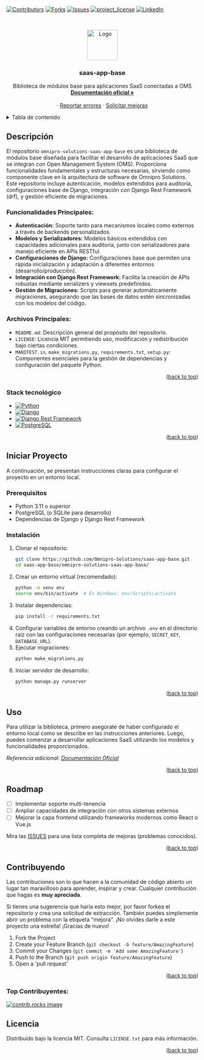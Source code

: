 <a id="readme-top"></a>
[![Contributors][contributors-shield]][contributors-url]
[![Forks][forks-shield]][forks-url]
[![Issues][issues-shield]][issues-url]
[![project_license][license-shield]][license-url]
[![LinkedIn][linkedin-shield]][linkedin-url]

<br />
<div align="center">

<a
href="https://github.com/Omnipro-Solutions/saas-app-base.git">
    <img src="https://pngimg.com/uploads/github/github_PNG78.png" alt="Logo" width="80" height="80">
  </a>

<h3 align="center">saas-app-base</h3>

  <p align="center">
    Biblioteca de módulos base para aplicaciones SaaS conectadas a OMS
    <br />
    <a href="https://doc-oms.omni.pro/docs/reglas"><strong>Documentación oficial »</strong></a>
    <br />
    <br />
    &middot;
    <a href="https://github.com/Omnipro-Solutions/saas-app-base/issues/bug">Reportar errores</a>
    &middot;
    <a href="https://github.com/Omnipro-Solutions/saas-app-base/issues/features">Solicitar mejoras</a>
  </p>
</div>

<!-- TABLA DE CONTENIDO -->
<details>
  <summary>Tabla de contenido</summary>
  <ol>
    <li>
      <a href="#about-the-project">Descripción</a>
      <ul>
        <li><a href="#built-with">Stack</a></li>
      </ul>
    </li>
    <li>
      <a href="#getting-started">Comenzando</a>
      <ul>
        <li><a href="#prerequisites">Prerequisitos</a></li>
        <li><a href="#installation">Instalación</a></li>
      </ul>
    </li>
    <li><a href="#usage">Uso</a></li>
    <li><a href="#roadmap">Roadmap</a></li>
    <li><a href="#contributing">Contribuyendo</a></li>
    <li><a href="#top">Top Contribuyentes</a></li>
    <li><a href="#license">Licencia</a></li>
  </ol>
</details>

<!-- SOBRE EL PROYECTO -->
## Descripción

El repositorio `omnipro-solutions-saas-app-base` es una biblioteca de módulos base diseñada para facilitar el desarrollo de aplicaciones SaaS que se integran con Open Management System (OMS). Proporciona funcionalidades fundamentales y estructuras necesarias, sirviendo como componente clave en la arquitectura de software de Omnipro Solutions. Este repositorio incluye autenticación, modelos extendidos para auditoría, configuraciones base de Django, integración con Django Rest Framework (drf), y gestión eficiente de migraciones.

### Funcionalidades Principales:

- **Autenticación:** Soporte tanto para mecanismos locales como externos a través de backends personalizados.
- **Modelos y Serializadores:** Modelos básicos extendidos con capacidades adicionales para auditoría, junto con serializadores para manejo eficiente en APIs RESTful.
- **Configuraciones de Django:** Configuraciones base que permiten una rápida inicialización y adaptación a diferentes entornos (desarrollo/producción).
- **Integración con Django Rest Framework:** Facilita la creación de APIs robustas mediante serializers y viewsets predefinidos.
- **Gestión de Migraciones:** Scripts para generar automáticamente migraciones, asegurando que las bases de datos estén sincronizadas con los modelos del código.

### Archivos Principales:

- `README.md`: Descripción general del propósito del repositorio.
- `LICENSE`: Licencia MIT permitiendo uso, modificación y redistribución bajo ciertas condiciones.
- `MANIFEST.in`, `make_migrations.py`, `requirements.txt`, `setup.py`: Componentes esenciales para la gestión de dependencias y configuración del paquete Python.

<p align="right">(<a href="#readme-top">back to top</a>)</p>

### Stack tecnológico

* [![Python][Python]][Python-url]
* [![Django][Django]][Django-url]
* [![Django Rest Framework][DjangoRestFramework]][DjangoRestFramework-url]
* [![PostgreSQL][PostgreSQL]][PostgreSQL-url]

<p align="right">(<a href="#readme-top">back to top</a>)</p>

<!-- CONFIGURACIÓN LOCAL -->
## Iniciar Proyecto

A continuación, se presentan instrucciones claras para configurar el proyecto en un entorno local.

### Prerequisitos

- Python 3.11 o superior
- PostgreSQL (o SQLite para desarrollo)
- Dependencias de Django y Django Rest Framework

### Instalación

1. Clonar el repositorio:
   ```sh
   git clone https://github.com/Omnipro-Solutions/saas-app-base.git
   cd saas-app-base/omnipro-solutions-saas-app-base/
   ```
2. Crear un entorno virtual (recomendado):
   ```sh
   python -m venv env
   source env/bin/activate  # En Windows: env\Scripts\activate
   ```
3. Instalar dependencias:
   ```sh
   pip install -r requirements.txt
   ```
4. Configurar variables de entorno creando un archivo `.env` en el directorio raíz con las configuraciones necesarias (por ejemplo, `SECRET_KEY`, `DATABASE_URL`).
5. Ejecutar migraciones:
   ```sh
   python make_migrations.py
   ```
6. Iniciar servidor de desarrollo:
   ```sh
   python manage.py runserver
   ```

<p align="right">(<a href="#readme-top">back to top</a>)</p>

<!-- Ejemplos de uso -->
## Uso

Para utilizar la biblioteca, primero asegúrate de haber configurado el entorno local como se describe en las instrucciones anteriores. Luego, puedes comenzar a desarrollar aplicaciones SaaS utilizando los modelos y funcionalidades proporcionados.

_Referencia adicional: [Documentación Oficial](https://doc-oms.omni.pro/docs/dev/imgs/saas-img-core)_

<p align="right">(<a href="#readme-top">back to top</a>)</p>

<!-- ROADMAP -->
## Roadmap

- [ ] Implementar soporte multi-tenencia
- [ ] Ampliar capacidades de integración con otros sistemas externos
- [ ] Mejorar la capa frontend utilizando frameworks modernos como React o Vue.js

Mira las [ISSUES](https://github.com/Omnipro-Solutions/saas-app-base/issues) para una lista completa de mejoras (problemas conocidos).

<p align="right">(<a href="#readme-top">back to top</a>)</p>

<!-- CONTRIBUTING -->
## Contribuyendo

Las contribuciones son lo que hacen a la comunidad de código abierto un lugar tan maravilloso para aprender, inspirar y crear. Cualquier contribución que hagas es **muy apreciada**.

Si tienes una sugerencia que haría esto mejor, por favor forkea el repositorio y crea una solicitud de extracción. También puedes simplemente abrir un problema con la etiqueta "mejora".
¡No olvides darle a este proyecto una estrella! ¡Gracias de nuevo!

1. Fork the Project
2. Create your Feature Branch (`git checkout -b feature/AmazingFeature`)
3. Commit your Changes (`git commit -m 'Add some AmazingFeature'`)
4. Push to the Branch (`git push origin feature/AmazingFeature`)
5. Open a 'pull request'

<p align="right">(<a href="#readme-top">back to top</a>)</p>

### Top Contribuyentes:

<a href="https://github.com/Omnipro-Solutions/saas-app-base/graphs/contributors">
  <img src="https://contrib.rocks/image?repo=Omnipro-Solutions/saas-app-base" alt="contrib.rocks image" />
</a>

<!-- LICENCIA -->
## Licencia

Distribuido bajo la licencia MIT. Consulta `LICENSE.txt` para más información.

<p align="right">(<a href="#readme-top">back to top</a>)</p>

<!-- MARKDOWN LINKS & IMAGES -->
[contributors-shield]: https://img.shields.io/github/contributors/Omnipro-Solutions/saas-app-base.svg?style=for-the-badge
[contributors-url]: https://github.com/Omnipro-Solutions/saas-app-base/graphs/contributors
[forks-shield]: https://img.shields.io/github/forks/Omnipro-Solutions/saas-app-base.svg?style=for-the-badge
[forks-url]: https://github.com/Omnipro-Solutions/saas-app-base/network/members
[stars-shield]: https://img.shields.io/github/stars/Omnipro-Solutions/saas-app-base.svg?style=for-the-badge
[stars-url]: https://github.com/Omnipro-Solutions/saas-app-base/stargazers
[issues-shield]: https://img.shields.io/github/issues/Omnipro-Solutions/saas-app-base.svg?style=for-the-badge
[issues-url]: https://github.com/Omnipro-Solutions/saas-app-base/issues
[license-shield]: https://img.shields.io/github/license/Omnipro-Solutions/saas-app-base.svg?style=for-the-badge
[license-url]: https://github.com/Omnipro-Solutions/saas-app-base/blob/master/LICENSE.txt
[linkedin-shield]: https://img.shields.io/badge/-LinkedIn-black.svg?style=for-the-badge&logo=linkedin&colorB=555
[linkedin-url]: https://www.linkedin.com/company/omni.pro/
[Python]: https://img.shields.io/badge/python-3.11-blue
[Python-url]: https://www.python.org/downloads/release/python-3110/
[Django]: https://img.shields.io/badge/django-5.0-green
[Django-url]: https://www.djangoproject.com/download/
[DjangoRestFramework]: https://img.shields.io/badge/DRF-3.14-red
[DjangoRestFramework-url]: https://www.django-rest-framework.org/
[PostgreSQL]: https://img.shields.io/badge/postgresql-15-blueviolet
[PostgreSQL-url]: https://www.postgresql.org/download/